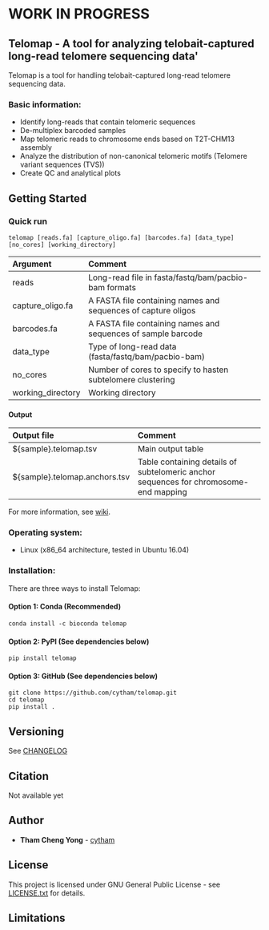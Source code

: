 
# WORK IN PROGRESS

## Telomap - A tool for analyzing telobait-captured long-read telomere sequencing data'

Telomap is a tool for handling telobait-captured long-read telomere sequencing data.

### Basic information:
* Identify long-reads that contain telomeric sequences
* De-multiplex barcoded samples
* Map telomeric reads to chromosome ends based on T2T-CHM13 assembly
* Analyze the distribution of non-canonical telomeric motifs (Telomere variant sequences (TVS))
* Create QC and analytical plots

## Getting Started

### Quick run

```
telomap [reads.fa] [capture_oligo.fa] [barcodes.fa] [data_type] [no_cores] [working_directory]
```

| Argument | Comment |
| :--- | :--- |
| reads | Long-read file in fasta/fastq/bam/pacbio-bam formats |
| capture_oligo.fa | A FASTA file containing names and sequences of capture oligos |
| barcodes.fa | A FASTA file containing names and sequences of sample barcode |
| data_type | Type of long-read data (fasta/fastq/bam/pacbio-bam) |
| no_cores | Number of cores to specify to hasten subtelomere clustering|
| working_directory | Working directory |

#### Output
| Output file | Comment |
| :--- | :--- |
| ${sample}.telomap.tsv | Main output table |
| ${sample}.telomap.anchors.tsv | Table containing details of subtelomeric anchor sequences for chromosome-end mapping |

For more information, see [wiki](https://github.com/cytham/telomap/wiki).

### Operating system: 
* Linux (x86_64 architecture, tested in Ubuntu 16.04)  

### Installation:
There are three ways to install Telomap:
#### Option 1: Conda (Recommended)
```
conda install -c bioconda telomap
```
#### Option 2: PyPI (See dependencies below)
```
pip install telomap
```
#### Option 3: GitHub (See dependencies below)
```
git clone https://github.com/cytham/telomap.git 
cd telomap
pip install .
```

## Versioning
See [CHANGELOG](./CHANGELOG.txt)

## Citation

Not available yet

## Author

* **Tham Cheng Yong** - [cytham](https://github.com/cytham)

## License

This project is licensed under GNU General Public License - see [LICENSE.txt](./LICENSE.txt) for details.

## Limitations
